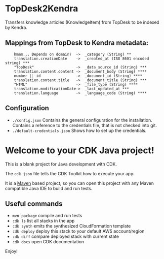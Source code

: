# TopDesk2Kendra
Transfers knowledge articles (KnowledgeItem) from TopDesk to be indexed by Kendra.

## Mappings from TopDesk to Kendra metadata:
        hmmm... Depends on domain?  ->  _category (String) **
        translation.creationDate 	->  _created_at (ISO 8601 encoded string) ***
        "TopDesk"                   ->  _data_source_id (String) ***
        translation.content.content	->  _document_body (String) ****
        number || id                ->  _document_id (String) ****
        translation.content.title	->  _document_title (String) ***
        "HTML"                      ->  _file_type (String) ****
        translation.modificationDate->  _last_updated_at ***
        translation.language        ->  _language_code (String) ****


## Configuration
 * `./config.json`     Contains the general configuration for the installation. Contains a reference to the credentials file, that is not checked into git.
 * `./default-credentials.json`    Shows how to set up the credentials.
# Welcome to your CDK Java project!

This is a blank project for Java development with CDK.

The `cdk.json` file tells the CDK Toolkit how to execute your app.

It is a [Maven](https://maven.apache.org/) based project, so you can open this project with any Maven compatible Java IDE to build and run tests.

## Useful commands

 * `mvn package`     compile and run tests
 * `cdk ls`          list all stacks in the app
 * `cdk synth`       emits the synthesized CloudFormation template
 * `cdk deploy`      deploy this stack to your default AWS account/region
 * `cdk diff`        compare deployed stack with current state
 * `cdk docs`        open CDK documentation

Enjoy!

